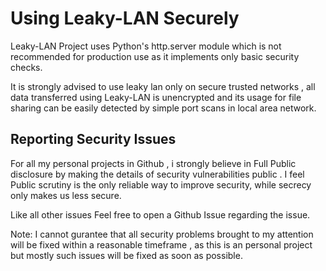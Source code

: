 # Using Leaky-LAN Securely

Leaky-LAN Project uses Python's http.server module which is not recommended for production use as it implements only basic security checks.

It is strongly advised to use leaky lan only on secure trusted networks , all data transferred using Leaky-LAN is unencrypted
and its usage for file sharing can be easily detected by simple port scans in local area network.

## Reporting Security Issues

For all my personal projects in Github , i strongly believe in Full Public disclosure by making the details of security vulnerabilities public .
I feel Public scrutiny is the only reliable way to improve security, while secrecy only makes us less secure.

Like all other issues Feel free to open a Github Issue regarding the issue. 

Note: I cannot gurantee that all security problems brought to my attention will be fixed within a reasonable timeframe , as this is an personal
project but mostly such issues will be fixed as soon as possible.
